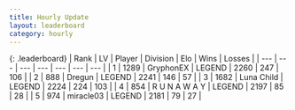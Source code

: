 ```yaml
---
title: Hourly Update
layout: leaderboard
category: hourly
---
```


{: .leaderboard}
| Rank | LV | Player | Division | Elo | Wins | Losses |
| --- | --- | --- | --- | --- | --- | --- |
| <span data-change="0">1</span> | 1289 | <span title="ID: 315148">GryphonEX</span> | LEGEND | <span data-change="0">2260</span> | <span data-change="0">247</span> | <span data-change="0">106</span> |
| <span data-change="0">2</span> | 888 | <span title="ID: 337810">Dregun</span> | LEGEND | <span data-change="12">2241</span> | <span data-change="3">146</span> | <span data-change="0">57</span> |
| <span data-change="0">3</span> | 1682 | <span title="ID: 164871">Luna Child</span> | LEGEND | <span data-change="0">2224</span> | <span data-change="0">224</span> | <span data-change="0">103</span> |
| <span data-change="0">4</span> | 854 | <span title="ID: 66144">R U N A W A Y</span> | LEGEND | <span data-change="0">2197</span> | <span data-change="0">85</span> | <span data-change="0">28</span> |
| <span data-change="0">5</span> | 974 | <span title="ID: 416373">miracle03</span> | LEGEND | <span data-change="0">2181</span> | <span data-change="0">79</span> | <span data-change="0">27</span> |
